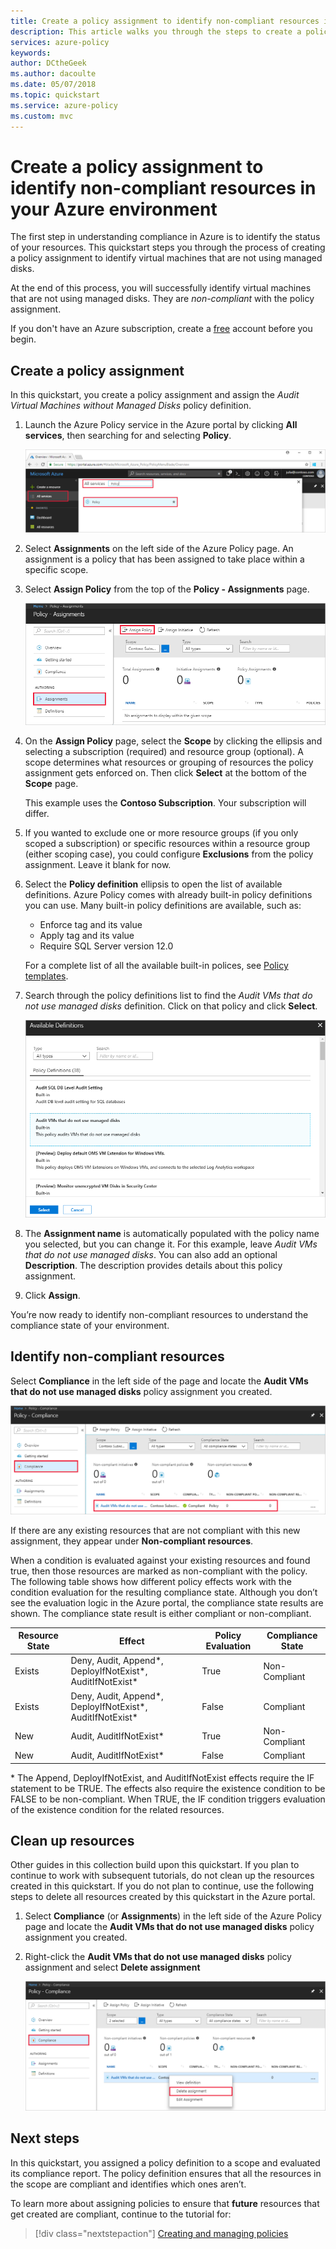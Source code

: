 ```yaml
---
title: Create a policy assignment to identify non-compliant resources in your Azure environment
description: This article walks you through the steps to create a policy definition to identify non-compliant resources.
services: azure-policy
keywords:
author: DCtheGeek
ms.author: dacoulte
ms.date: 05/07/2018
ms.topic: quickstart
ms.service: azure-policy
ms.custom: mvc
---
```

# Create a policy assignment to identify non-compliant resources in your Azure environment

The first step in understanding compliance in Azure is to identify the status of your resources. This quickstart steps you through the process of creating a policy assignment to identify virtual machines that are not using managed disks.

At the end of this process, you will successfully identify virtual machines that are not using managed disks. They are *non-compliant* with the policy assignment.

If you don't have an Azure subscription, create a [free](https://azure.microsoft.com/free/) account before you begin.

## Create a policy assignment

In this quickstart, you create a policy assignment and assign the *Audit Virtual Machines without Managed Disks* policy definition.

1. Launch the Azure Policy service in the Azure portal by clicking **All services**, then searching for and selecting **Policy**.

   ![Search for policy](media/assign-policy-definition/search-policy.png)

2. Select **Assignments** on the left side of the Azure Policy page. An assignment is a policy that has been assigned to take place within a specific scope.
3. Select **Assign Policy** from the top of the **Policy - Assignments** page.

   ![Assign a policy definition](media/assign-policy-definition/select-assign-policy.png)

4. On the **Assign Policy** page, select the **Scope** by clicking the ellipsis and selecting a subscription (required) and resource group (optional). A scope determines what resources or grouping of resources the policy assignment gets enforced on.  Then click **Select** at the bottom of the **Scope** page.

   This example uses the **Contoso Subscription**. Your subscription will differ.

5. If you wanted to exclude one or more resource groups (if you only scoped a subscription) or specific resources within a resource group (either scoping case), you could configure **Exclusions** from the policy assignment. Leave it blank for now.

6. Select the **Policy definition** ellipsis to open the list of available definitions. Azure Policy comes with already built-in policy definitions you can use. Many built-in policy definitions are available, such as:

   - Enforce tag and its value
   - Apply tag and its value
   - Require SQL Server version 12.0

    For a complete list of all the available built-in polices, see [Policy templates](json-samples.md).

7. Search through the policy definitions list to find the *Audit VMs that do not use managed disks* definition. Click on that policy and click **Select**.

   ![Find the correct policy definition](media/assign-policy-definition/select-available-definition.png)

8. The **Assignment name** is automatically populated with the policy name you selected, but you can change it. For this example, leave *Audit VMs that do not use managed disks*. You can also add an optional **Description**. The description provides details about this policy assignment.

9. Click **Assign**.

You’re now ready to identify non-compliant resources to understand the compliance state of your environment.

## Identify non-compliant resources

Select **Compliance** in the left side of the page and locate the **Audit VMs that do not use managed disks** policy assignment you created.

![Policy compliance](media/assign-policy-definition/policy-compliance.png)

If there are any existing resources that are not compliant with this new assignment, they appear under **Non-compliant resources**.

When a condition is evaluated against your existing resources and found true, then those resources are marked as non-compliant with the policy. The following table shows how different policy effects work with the condition evaluation for the resulting compliance state. Although you don’t see the evaluation logic in the Azure portal, the compliance state results are shown. The compliance state result is either compliant or non-compliant.

| **Resource State** | **Effect** | **Policy Evaluation** | **Compliance State** |
| --- | --- | --- | --- |
| Exists | Deny, Audit, Append\*, DeployIfNotExist\*, AuditIfNotExist\* | True | Non-Compliant |
| Exists | Deny, Audit, Append\*, DeployIfNotExist\*, AuditIfNotExist\* | False | Compliant |
| New | Audit, AuditIfNotExist\* | True | Non-Compliant |
| New | Audit, AuditIfNotExist\* | False | Compliant |

\* The Append, DeployIfNotExist, and AuditIfNotExist effects require the IF statement to be TRUE. The effects also require the existence condition to be FALSE to be non-compliant. When TRUE, the IF condition triggers evaluation of the existence condition for the related resources.

## Clean up resources

Other guides in this collection build upon this quickstart. If you plan to continue to work with subsequent tutorials, do not clean up the resources created in this quickstart. If you do not plan to continue, use the following steps to delete all resources created by this quickstart in the Azure portal.

1. Select **Compliance** (or **Assignments**) in the left side of the Azure Policy page and locate the **Audit VMs that do not use managed disks** policy assignment you created.

2. Right-click the **Audit VMs that do not use managed disks** policy assignment and select **Delete assignment**

   ![Delete an assignment](media/assign-policy-definition/delete-assignment.png)

## Next steps

In this quickstart, you assigned a policy definition to a scope and evaluated its compliance report. The policy definition ensures that all the resources in the scope are compliant and identifies which ones aren’t.

To learn more about assigning policies to ensure that **future** resources that get created are compliant, continue to the tutorial for:

> [!div class="nextstepaction"]
> [Creating and managing policies](create-manage-policy.md)